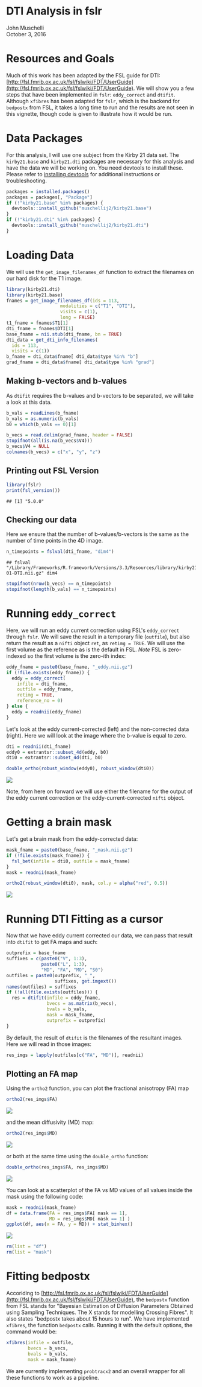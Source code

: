 # DTI Analysis in fslr
John Muschelli  
October 3, 2016  



# Resources and Goals
Much of this work has been adapted by the FSL guide for DTI: [http://fsl.fmrib.ox.ac.uk/fsl/fslwiki/FDT/UserGuide](http://fsl.fmrib.ox.ac.uk/fsl/fslwiki/FDT/UserGuide).  We will show you a few steps that have been implemented in `fslr`: `eddy_correct` and `dtifit`.  Although `xfibres` has been adapted for `fslr`, which is the backend for `bedpostx` from FSL, it takes a long time to run and the results are not seen in this vignette, though code is given to illustrate how it would be run.


# Data Packages

For this analysis, I will use one subject from the Kirby 21 data set.  The `kirby21.base` and `kirby21.dti` packages are necessary for this analysis and have the data we will be working on.  You need devtools to install these.  Please refer to [installing devtools](../installing_devtools/index.html) for additional instructions or troubleshooting.



```r
packages = installed.packages()
packages = packages[, "Package"]
if (!"kirby21.base" %in% packages) {
  devtools::install_github("muschellij2/kirby21.base")
}
if (!"kirby21.dti" %in% packages) {
  devtools::install_github("muschellij2/kirby21.dti")
}
```

# Loading Data

We will use the `get_image_filenames_df` function to extract the filenames on our hard disk for the T1 image.  


```r
library(kirby21.dti)
library(kirby21.base)
fnames = get_image_filenames_df(ids = 113, 
                    modalities = c("T1", "DTI"), 
                    visits = c(1),
                    long = FALSE)
t1_fname = fnames$T1[1]
dti_fname = fnames$DTI[1]
base_fname = nii.stub(dti_fname, bn = TRUE)
dti_data = get_dti_info_filenames(
  ids = 113, 
  visits = c(1))
b_fname = dti_data$fname[ dti_data$type %in% "b"]
grad_fname = dti_data$fname[ dti_data$type %in% "grad"]
```



## Making b-vectors and b-values
As `dtifit` requires the b-values and b-vectors to be separated, we will take a look at this data.


```r
b_vals = readLines(b_fname)
b_vals = as.numeric(b_vals)
b0 = which(b_vals == 0)[1]

b_vecs = read.delim(grad_fname, header = FALSE)
stopifnot(all(is.na(b_vecs$V4)))
b_vecs$V4 = NULL
colnames(b_vecs) = c("x", "y", "z")
```

## Printing out FSL Version


```r
library(fslr)
print(fsl_version())
```

```
## [1] "5.0.0"
```

## Checking our data
Here we ensure that the number of b-values/b-vectors is the same as the number of time points in the 4D image.


```r
n_timepoints = fslval(dti_fname, "dim4")
```

```
## fslval "/Library/Frameworks/R.framework/Versions/3.3/Resources/library/kirby21.dti/visit_1/113/113-01-DTI.nii.gz" dim4
```

```r
stopifnot(nrow(b_vecs) == n_timepoints)
stopifnot(length(b_vals) == n_timepoints)
```


# Running `eddy_correct`
Here, we will run an eddy current correction using FSL's `eddy_correct` through `fslr`.  We will save the result in a temporary file (`outfile`), but also return the result as a `nifti` object `ret`, as `retimg = TRUE`.  We will use the first volume as the reference as is the default in FSL.  *Note* FSL is zero-indexed so the first volume is the zero-ith index:


```r
eddy_fname = paste0(base_fname, "_eddy.nii.gz")
if (!file.exists(eddy_fname)) {
  eddy = eddy_correct(
    infile = dti_fname, 
    outfile = eddy_fname, 
    retimg = TRUE, 
    reference_no = 0)
} else {
  eddy = readnii(eddy_fname)
}
```

Let's look at the eddy current-corrected (left) and the non-corrected data (right).  Here we will look at the image where the b-value is equal to zero.  


```r
dti = readnii(dti_fname)
eddy0 = extrantsr::subset_4d(eddy, b0)
dti0 = extrantsr::subset_4d(dti, b0)
```


```r
double_ortho(robust_window(eddy0), robust_window(dti0))
```

![](index_files/figure-html/eddy0_plot-1.png)<!-- -->

Note, from here on forward we will use either the filename for the output of the eddy current correction or the eddy-current-corrected `nifti` object.

# Getting a brain mask

Let's get a brain mask from the eddy-corrected data:


```r
mask_fname = paste0(base_fname, "_mask.nii.gz")
if (!file.exists(mask_fname)) {
  fsl_bet(infile = dti0, outfile = mask_fname)
} 
mask = readnii(mask_fname)
```


```r
ortho2(robust_window(dti0), mask, col.y = alpha("red", 0.5))
```

![](index_files/figure-html/bet_plot-1.png)<!-- -->


# Running DTI Fitting as a cursor

Now that we have eddy current corrected our data, we can pass that result into `dtifit` to get FA maps and such:

```r
outprefix = base_fname
suffixes = c(paste0("V", 1:3),
             paste0("L", 1:3),
             "MD", "FA", "MO", "S0")
outfiles = paste0(outprefix, "_", 
                  suffixes, get.imgext())
names(outfiles) = suffixes
if (!all(file.exists(outfiles))) {
  res = dtifit(infile = eddy_fname, 
               bvecs = as.matrix(b_vecs),
               bvals = b_vals, 
               mask = mask_fname,
               outprefix = outprefix)
}
```

By default, the result of `dtifit` is the filenames of the resultant images.  Here we will read in those images:

```r
res_imgs = lapply(outfiles[c("FA", "MD")], readnii)
```

## Plotting an FA map
Using the `ortho2` function, you can plot the fractional anisotropy (FA) map

```r
ortho2(res_imgs$FA)
```

![](index_files/figure-html/plot_fa-1.png)<!-- -->

and the mean diffusivity (MD) map:

```r
ortho2(res_imgs$MD)
```

![](index_files/figure-html/plot_md-1.png)<!-- -->

or both at the same time using the `double_ortho` function:

```r
double_ortho(res_imgs$FA, res_imgs$MD)
```

![](index_files/figure-html/plot_fa_md-1.png)<!-- -->

You can look at a scatterplot of the FA vs MD values of all values inside the mask using the following code:

```r
mask = readnii(mask_fname)
df = data.frame(FA = res_imgs$FA[ mask == 1], 
                MD = res_imgs$MD[ mask == 1] )
ggplot(df, aes(x = FA, y = MD)) + stat_binhex()
```

![](index_files/figure-html/make_hex-1.png)<!-- -->

```r
rm(list = "df")
rm(list = "mask")
```

# Fitting bedpostx

Accoriding to [http://fsl.fmrib.ox.ac.uk/fsl/fslwiki/FDT/UserGuide](http://fsl.fmrib.ox.ac.uk/fsl/fslwiki/FDT/UserGuide), the `bedpostx` function from FSL stands for "Bayesian Estimation of Diffusion Parameters Obtained using Sampling Techniques. The X stands for modelling Crossing Fibres".  It also states "bedpostx takes about 15 hours to run".  We have implemented `xfibres`, the function `bedpostx` calls.  Running it with the default options, the command would be:


```r
xfibres(infile = outfile, 
        bvecs = b_vecs,
        bvals = b_vals,
        mask = mask_fname)
```
        
We are currently implementing `probtracx2` and an overall wrapper for all these functions to work as a pipeline.
